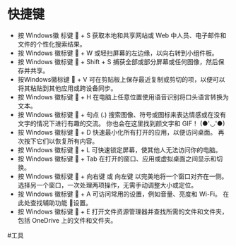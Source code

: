 # 快捷键

- 按 Windows徽 标键  + S 获取本地和共享网站或 Web 中人员、电子邮件和文件的个性化搜索结果。 
- 按 Windows 徽标键  + W 或轻扫屏幕的左边缘，以向右转到小组件板。
- 按 Windows 徽标键  + Shift + S 捕获全部或部分屏幕或任何图像，然后保存并共享。
- 按Windows徽标键  + V 可在剪贴板上保存最近复制或剪切的项，以便可以将其粘贴到其他应用或跨设备同步。
- 按 Windows 徽标键  + H 在电脑上任意位置使用语音识别将口头语言转换为文本。
- 按 Windows 徽标键  + 句点 (.) 搜索图像、符号或图标来表达情感或在没有文字的情况下进行有趣的交流。 你也会在这里找到颜文字和 GIF！ (●'◡'●)
- 按 Windows 徽标键  + D 快速最小化所有打开的应用，以便访问桌面。 再次按下它们以恢复所有内容。
- 按 Windows 徽标键  + L 可快速锁定屏幕，使其他人无法访问你的电脑。
- 按 Windows 徽标键  + Tab 在打开的窗口、应用或虚拟桌面之间显示和切换。
- 按 Windows 徽标键  + 向右键 或 向左键 以完美地将一个窗口对齐在一侧。 选择另一个窗口，一次处理两项操作，无需手动调整大小或定位。
- 按 Windows 徽标键  + A 可访问常用的设置，例如音量、亮度和 Wi-Fi。 在此处查找辅助功能 设置。
- 按 Windows 徽标键  + E 打开文件资源管理器并查找所需的文件和文件夹，包括 OneDrive 上的文件和文件夹。

#工具 